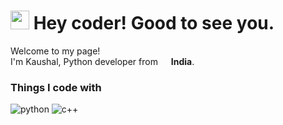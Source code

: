 <h1><img src="https://emojis.slackmojis.com/emojis/images/1531849430/4246/blob-sunglasses.gif?1531849430" width="30"/> Hey coder! Good to see you.</h1>


<p>Welcome to my page! </br> I'm Kaushal, Python developer from  <img src="https://image.flaticon.com/icons/png/512/3909/3909444.png" width="13"/> <b>India</b>. </p>
<h3>Things I code with</h3>
<p>
  <img alt="python" src="https://img.shields.io/badge/Python-Hi-green" />
  <img alt="c++" src="https://img.shields.io/badge/C%2B%2B-%20-blue" />
</p>

